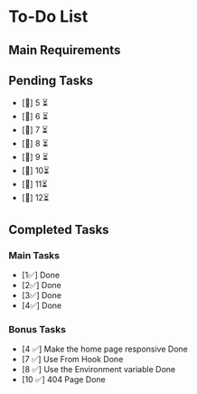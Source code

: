 # To-Do List


## Main Requirements
## Pending Tasks
- [📝] 5 ⏳
- [📝] 6 ⏳
- [📝] 7 ⏳
- [📝] 8 ⏳
- [📝] 9 ⏳
- [📝] 10⏳
- [📝] 11⏳
- [📝] 12⏳

## Completed Tasks
### Main Tasks
- [1✅] Done
- [2✅] Done  
- [3✅] Done  
- [4✅] Done  
### Bonus Tasks
- [4 ✅] Make the home page responsive Done
- [7 ✅] Use From Hook Done
- [8 ✅] Use the Environment variable Done
- [10 ✅] 404 Page Done


